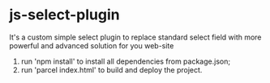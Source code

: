 # js-select-plugin

It's a custom simple select plugin to replace standard select field with more powerful and advanced solution for you web-site

1) run 'npm install' to install all dependencies from package.json;
2) run 'parcel index.html' to build and deploy the project.